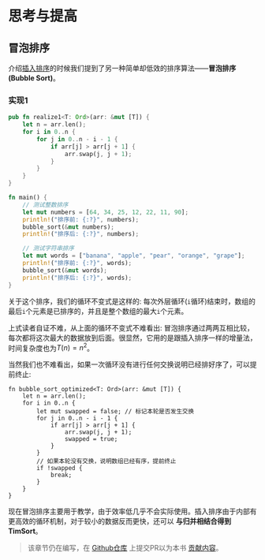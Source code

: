 # 思考与提高
## 冒泡排序
介绍[插入排序](./insert_sort.md)的时候我们提到了另一种简单却低效的排序算法——**冒泡排序(Bubble Sort)**。
### 实现1
```rust
pub fn realize1<T: Ord>(arr: &mut [T]) {
    let n = arr.len();
    for i in 0..n {
        for j in 0..n - i - 1 {
            if arr[j] > arr[j + 1] {
                arr.swap(j, j + 1);
            }
        }
    }
}

fn main() {
    // 测试整数排序
    let mut numbers = [64, 34, 25, 12, 22, 11, 90];
    println!("排序前: {:?}", numbers);
    bubble_sort(&mut numbers);
    println!("排序后: {:?}", numbers);

    // 测试字符串排序
    let mut words = ["banana", "apple", "pear", "orange", "grape"];
    println!("排序前: {:?}", words);
    bubble_sort(&mut words);
    println!("排序后: {:?}", words);
}
```
关于这个排序，我们的循环不变式是这样的: 每次外层循环(`i`循环)结束时，数组的最后`i`个元素是已排序的，并且是整个数组的最大`i`个元素。

上式读者自证不难，从上面的循环不变式不难看出: 冒泡排序通过两两互相比较，每次都将这次最大的数据放到后面。很显然，它用的是跟插入排序一样的增量法，时间复杂度也为$T(n) = n ^2$。

当然我们也不难看出，如果一次循环没有进行任何交换说明已经排好序了，可以提前终止:
```
fn bubble_sort_optimized<T: Ord>(arr: &mut [T]) {
    let n = arr.len();
    for i in 0..n {
        let mut swapped = false; // 标记本轮是否发生交换
        for j in 0..n - i - 1 {
            if arr[j] > arr[j + 1] {
                arr.swap(j, j + 1);
                swapped = true;
            }
        }
        // 如果本轮没有交换，说明数组已经有序，提前终止
        if !swapped {
            break;
        }
    }
}
```
现在冒泡排序主要用于教学，由于效率低几乎不会实际使用。插入排序由于内部有更高效的循环机制，对于较小的数据反而更快，还可以 **与归并相结合得到TimSort**。

> 该章节仍在编写，在 [Github仓库](https://github.com/TickPoints/algorithm_learning) 上提交PR以为本书 [贡献内容](/pr_guide/pr_standard.md)。
